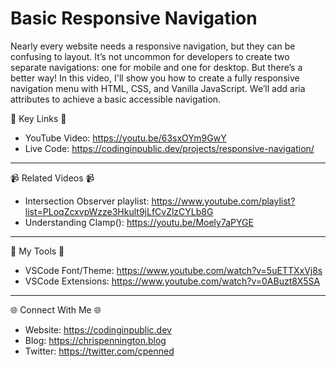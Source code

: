 # Basic Responsive Navigation

Nearly every website needs a responsive navigation, but they can be confusing to layout. It’s not uncommon for developers to create two separate navigations: one for mobile and one for desktop. But there’s a better way! In this video, I'll show you how to create a fully responsive navigation menu with HTML, CSS, and Vanilla JavaScript. We’ll add aria attributes to achieve a basic accessible navigation.


🔗  Key Links 🔗
- YouTube Video: https://youtu.be/63sxOYm9GwY
- Live Code: https://codinginpublic.dev/projects/responsive-navigation/

---------------------------------------

📹  Related Videos 📹
- Intersection Observer playlist: https://www.youtube.com/playlist?list=PLoqZcxvpWzze3Hkult9jLfCvZlzCYLb8G
- Understanding Clamp(): https://youtu.be/Moely7aPYGE

---------------------------------------

🧰 My Tools 🧰
- VSCode Font/Theme: https://www.youtube.com/watch?v=5uETTXxVj8s
- VSCode Extensions: https://www.youtube.com/watch?v=0ABuzt8X5SA

---------------------------------------

🌐 Connect With Me 🌐 
- Website: https://codinginpublic.dev
- Blog: https://chrispennington.blog
- Twitter: https://twitter.com/cpenned
